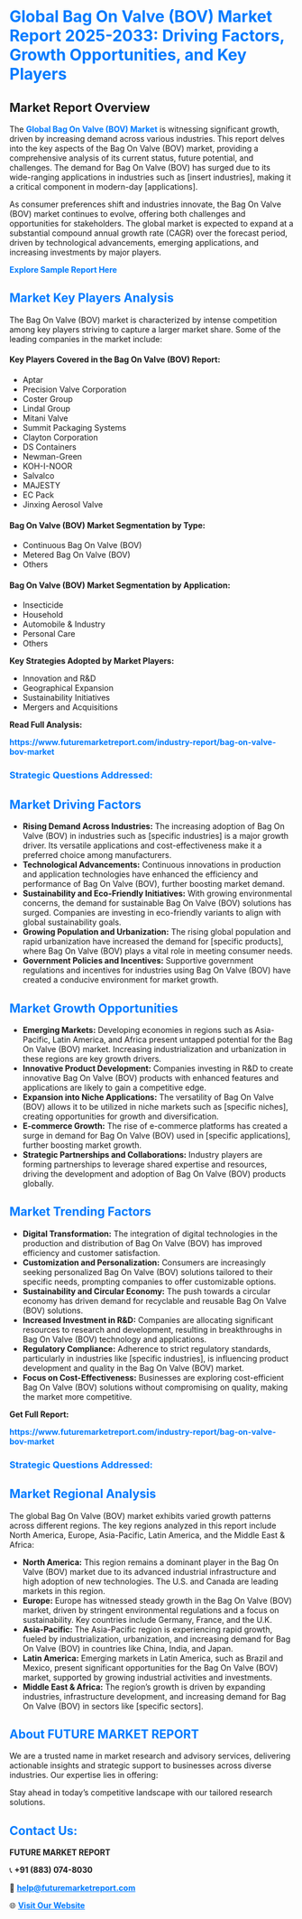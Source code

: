<h1 style="color: #007BFF;">Global Bag On Valve (BOV) Market Report 2025-2033: Driving Factors, Growth Opportunities, and Key Players</h1>

<section id="overview">
<h2>Market Report Overview</h2>
<p>The <a href="https://www.futuremarketreport.com/industry-report/bag-on-valve-bov-market" style="color: #007BFF; text-decoration: none;"><strong>Global Bag On Valve (BOV) Market</strong></a> is witnessing significant growth, driven by increasing demand across various industries. This report delves into the key aspects of the Bag On Valve (BOV) market, providing a comprehensive analysis of its current status, future potential, and challenges. The demand for Bag On Valve (BOV) has surged due to its wide-ranging applications in industries such as [insert industries], making it a critical component in modern-day [applications].</p>
<p>As consumer preferences shift and industries innovate, the Bag On Valve (BOV) market continues to evolve, offering both challenges and opportunities for stakeholders. The global market is expected to expand at a substantial compound annual growth rate (CAGR) over the forecast period, driven by technological advancements, emerging applications, and increasing investments by major players.</p>
</section>

<section id="overview">
<p><a href="https://www.futuremarketreport.com/request-sample/reportId=44117" style="color: #007BFF; text-decoration: none;"><strong>Explore Sample Report Here</strong></a></p>
</section>

<section id="key-players">
<h2 style="color: #007BFF;">Market Key Players Analysis</h2>
<p>The Bag On Valve (BOV) market is characterized by intense competition among key players striving to capture a larger market share. Some of the leading companies in the market include:</p>
<h4>Key Players Covered in the Bag On Valve (BOV) Report:</h4>
<ul><li>Aptar</li><li>Precision Valve Corporation</li><li>Coster Group</li><li>Lindal Group</li><li>Mitani Valve</li><li>Summit Packaging Systems</li><li>Clayton Corporation</li><li>DS Containers</li><li>Newman-Green</li><li>KOH-I-NOOR</li><li>Salvalco</li><li>MAJESTY</li><li>EC Pack</li><li>Jinxing Aerosol Valve</li></ul>
<h4>Bag On Valve (BOV) Market Segmentation by Type:</h4>
<ul><li>Continuous Bag On Valve (BOV)</li><li>Metered Bag On Valve (BOV)</li><li>Others</li></ul>

<h4>Bag On Valve (BOV) Market Segmentation by Application:</h4>
<ul><li>Insecticide</li><li>Household</li><li>Automobile &amp; Industry</li><li>Personal Care</li><li>Others</li></ul>
<p><strong>Key Strategies Adopted by Market Players:</strong></p>
<ul>
<li>Innovation and R&D</li>
<li>Geographical Expansion</li>
<li>Sustainability Initiatives</li>
<li>Mergers and Acquisitions</li>
</ul>
</section>

<section>
<p><strong>Read Full Analysis: </strong></p><a href="https://www.futuremarketreport.com/industry-report/bag-on-valve-bov-market" style="color: #007BFF; text-decoration: none;"><strong>https://www.futuremarketreport.com/industry-report/bag-on-valve-bov-market</strong></a>
<h3 style="color: #007BFF;">Strategic Questions Addressed:</h3>
</section>

<section id="driving-factors">
<h2 style="color: #007BFF;">Market Driving Factors</h2>
<ul>
<li><strong>Rising Demand Across Industries:</strong> The increasing adoption of Bag On Valve (BOV) in industries such as [specific industries] is a major growth driver. Its versatile applications and cost-effectiveness make it a preferred choice among manufacturers.</li>
<li><strong>Technological Advancements:</strong> Continuous innovations in production and application technologies have enhanced the efficiency and performance of Bag On Valve (BOV), further boosting market demand.</li>
<li><strong>Sustainability and Eco-Friendly Initiatives:</strong> With growing environmental concerns, the demand for sustainable Bag On Valve (BOV) solutions has surged. Companies are investing in eco-friendly variants to align with global sustainability goals.</li>
<li><strong>Growing Population and Urbanization:</strong> The rising global population and rapid urbanization have increased the demand for [specific products], where Bag On Valve (BOV) plays a vital role in meeting consumer needs.</li>
<li><strong>Government Policies and Incentives:</strong> Supportive government regulations and incentives for industries using Bag On Valve (BOV) have created a conducive environment for market growth.</li>
</ul>
</section>

<section id="growth-opportunities">
<h2 style="color: #007BFF;">Market Growth Opportunities</h2>
<ul>
<li><strong>Emerging Markets:</strong> Developing economies in regions such as Asia-Pacific, Latin America, and Africa present untapped potential for the Bag On Valve (BOV) market. Increasing industrialization and urbanization in these regions are key growth drivers.</li>
<li><strong>Innovative Product Development:</strong> Companies investing in R&D to create innovative Bag On Valve (BOV) products with enhanced features and applications are likely to gain a competitive edge.</li>
<li><strong>Expansion into Niche Applications:</strong> The versatility of Bag On Valve (BOV) allows it to be utilized in niche markets such as [specific niches], creating opportunities for growth and diversification.</li>
<li><strong>E-commerce Growth:</strong> The rise of e-commerce platforms has created a surge in demand for Bag On Valve (BOV) used in [specific applications], further boosting market growth.</li>
<li><strong>Strategic Partnerships and Collaborations:</strong> Industry players are forming partnerships to leverage shared expertise and resources, driving the development and adoption of Bag On Valve (BOV) products globally.</li>
</ul>
</section>

<section id="trending-factors">
<h2 style="color: #007BFF;">Market Trending Factors</h2>
<ul>
<li><strong>Digital Transformation:</strong> The integration of digital technologies in the production and distribution of Bag On Valve (BOV) has improved efficiency and customer satisfaction.</li>
<li><strong>Customization and Personalization:</strong> Consumers are increasingly seeking personalized Bag On Valve (BOV) solutions tailored to their specific needs, prompting companies to offer customizable options.</li>
<li><strong>Sustainability and Circular Economy:</strong> The push towards a circular economy has driven demand for recyclable and reusable Bag On Valve (BOV) solutions.</li>
<li><strong>Increased Investment in R&D:</strong> Companies are allocating significant resources to research and development, resulting in breakthroughs in Bag On Valve (BOV) technology and applications.</li>
<li><strong>Regulatory Compliance:</strong> Adherence to strict regulatory standards, particularly in industries like [specific industries], is influencing product development and quality in the Bag On Valve (BOV) market.</li>
<li><strong>Focus on Cost-Effectiveness:</strong> Businesses are exploring cost-efficient Bag On Valve (BOV) solutions without compromising on quality, making the market more competitive.</li>
</ul>
</section>

<section>
<p><strong>Get Full Report: </strong></p><a href="https://www.futuremarketreport.com/industry-report/bag-on-valve-bov-market" style="color: #007BFF; text-decoration: none;"><strong>https://www.futuremarketreport.com/industry-report/bag-on-valve-bov-market</strong></a>
<h3 style="color: #007BFF;">Strategic Questions Addressed:</h3>
</section>


<section id="regional-analysis">
<h2 style="color: #007BFF;">Market Regional Analysis</h2>
<p>The global Bag On Valve (BOV) market exhibits varied growth patterns across different regions. The key regions analyzed in this report include North America, Europe, Asia-Pacific, Latin America, and the Middle East & Africa:</p>
<ul>
<li><strong>North America:</strong> This region remains a dominant player in the Bag On Valve (BOV) market due to its advanced industrial infrastructure and high adoption of new technologies. The U.S. and Canada are leading markets in this region.</li>
<li><strong>Europe:</strong> Europe has witnessed steady growth in the Bag On Valve (BOV) market, driven by stringent environmental regulations and a focus on sustainability. Key countries include Germany, France, and the U.K.</li>
<li><strong>Asia-Pacific:</strong> The Asia-Pacific region is experiencing rapid growth, fueled by industrialization, urbanization, and increasing demand for Bag On Valve (BOV) in countries like China, India, and Japan.</li>
<li><strong>Latin America:</strong> Emerging markets in Latin America, such as Brazil and Mexico, present significant opportunities for the Bag On Valve (BOV) market, supported by growing industrial activities and investments.</li>
<li><strong>Middle East & Africa:</strong> The region’s growth is driven by expanding industries, infrastructure development, and increasing demand for Bag On Valve (BOV) in sectors like [specific sectors].</li>
</ul>
</section>

<footer>
<h2 style="color: #007BFF;">About FUTURE MARKET REPORT</h2>
<p>We are a trusted name in market research and advisory services, delivering actionable insights and strategic support to businesses across diverse industries. Our expertise lies in offering:</p>

<p>Stay ahead in today’s competitive landscape with our tailored research solutions.</p>

<h2 style="color: #007BFF;">Contact Us:</h2>
<p><strong>FUTURE MARKET REPORT</strong></p>
<p>📞 <strong>+91 (883) 074-8030</strong></p>
<p>📧 <strong><a href="mailto:help@futuremarketreport.com" style="color: #007BFF;">help@futuremarketreport.com</a></strong></p>
<p>🌐 <strong><a href="https://www.futuremarketreport.com/" style="color: #007BFF;">Visit Our Website</a></strong></p>
</footer>